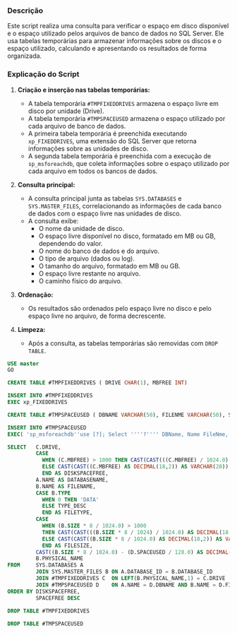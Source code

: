 ### Descrição
Este script realiza uma consulta para verificar o espaço em disco disponível e o espaço utilizado pelos arquivos de banco de dados no SQL Server. Ele usa tabelas temporárias para armazenar informações sobre os discos e o espaço utilizado, calculando e apresentando os resultados de forma organizada.

### Explicação do Script
1. **Criação e inserção nas tabelas temporárias:**
   - A tabela temporária `#TMPFIXEDDRIVES` armazena o espaço livre em disco por unidade (Drive).
   - A tabela temporária `#TMPSPACEUSED` armazena o espaço utilizado por cada arquivo de banco de dados.
   - A primeira tabela temporária é preenchida executando `xp_FIXEDDRIVES`, uma extensão do SQL Server que retorna informações sobre as unidades de disco.
   - A segunda tabela temporária é preenchida com a execução de `sp_msforeachdb`, que coleta informações sobre o espaço utilizado por cada arquivo em todos os bancos de dados.

2. **Consulta principal:**
   - A consulta principal junta as tabelas `SYS.DATABASES` e `SYS.MASTER_FILES`, correlacionando as informações de cada banco de dados com o espaço livre nas unidades de disco.
   - A consulta exibe:
     - O nome da unidade de disco.
     - O espaço livre disponível no disco, formatado em MB ou GB, dependendo do valor.
     - O nome do banco de dados e do arquivo.
     - O tipo de arquivo (dados ou log).
     - O tamanho do arquivo, formatado em MB ou GB.
     - O espaço livre restante no arquivo.
     - O caminho físico do arquivo.

3. **Ordenação:**
   - Os resultados são ordenados pelo espaço livre no disco e pelo espaço livre no arquivo, de forma decrescente.

4. **Limpeza:**
   - Após a consulta, as tabelas temporárias são removidas com `DROP TABLE`.
   
```SQL
USE master
GO 

CREATE TABLE #TMPFIXEDDRIVES ( DRIVE CHAR(1), MBFREE INT) 

INSERT INTO #TMPFIXEDDRIVES 
EXEC xp_FIXEDDRIVES 

CREATE TABLE #TMPSPACEUSED ( DBNAME VARCHAR(50), FILENME VARCHAR(50), SPACEUSED FLOAT) 

INSERT INTO #TMPSPACEUSED 
EXEC( 'sp_msforeachdb''use [?]; Select ''''?'''' DBName, Name FileNme, fileproperty(Name,''''SpaceUsed'''') SpaceUsed from sysfiles''') 

SELECT   C.DRIVE, 
         CASE  
           WHEN (C.MBFREE) > 1000 THEN CAST(CAST(((C.MBFREE) / 1024.0) AS DECIMAL(18,2)) AS VARCHAR(20)) + ' GB' 
           ELSE CAST(CAST((C.MBFREE) AS DECIMAL(18,2)) AS VARCHAR(20)) + ' MB' 
           END AS DISKSPACEFREE, 
         A.NAME AS DATABASENAME, 
         B.NAME AS FILENAME, 
         CASE B.TYPE  
           WHEN 0 THEN 'DATA' 
           ELSE TYPE_DESC 
           END AS FILETYPE, 
         CASE  
           WHEN (B.SIZE * 8 / 1024.0) > 1000 
           THEN CAST(CAST(((B.SIZE * 8 / 1024) / 1024.0) AS DECIMAL(18,2)) AS VARCHAR(20)) + ' GB' 
           ELSE CAST(CAST((B.SIZE * 8 / 1024.0) AS DECIMAL(18,2)) AS VARCHAR(20)) + ' MB' 
           END AS FILESIZE, 
         CAST((B.SIZE * 8 / 1024.0) - (D.SPACEUSED / 128.0) AS DECIMAL(15,2)) SPACEFREE, 
         B.PHYSICAL_NAME 
FROM     SYS.DATABASES A 
         JOIN SYS.MASTER_FILES B ON A.DATABASE_ID = B.DATABASE_ID 
         JOIN #TMPFIXEDDRIVES C  ON LEFT(B.PHYSICAL_NAME,1) = C.DRIVE 
         JOIN #TMPSPACEUSED D    ON A.NAME = D.DBNAME AND B.NAME = D.FILENME 
ORDER BY DISKSPACEFREE, 
         SPACEFREE DESC 
          
DROP TABLE #TMPFIXEDDRIVES 

DROP TABLE #TMPSPACEUSED 
```
